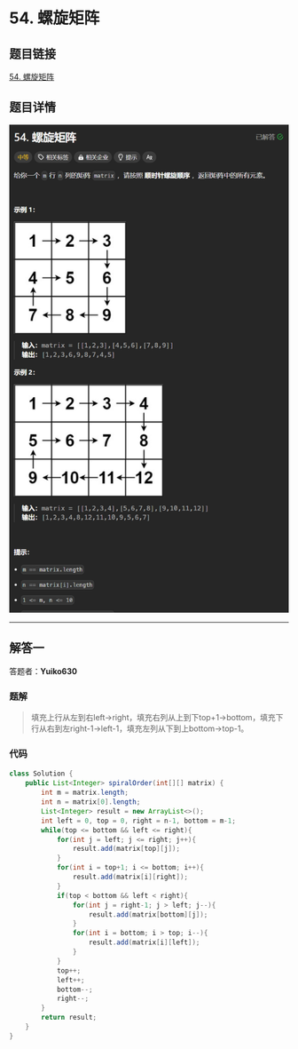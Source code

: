 # 54. 螺旋矩阵
## 题目链接  
[54. 螺旋矩阵](https://leetcode.cn/problems/spiral-matrix/description/)
## 题目详情
![题目图片](Img/54.png)

***
## 解答一
答题者：**Yuiko630**

### 题解
>填充上行从左到右left->right，填充右列从上到下top+1->bottom，填充下行从右到左right-1->left-1，填充左列从下到上bottom->top-1。

### 代码
``` Java
class Solution {
    public List<Integer> spiralOrder(int[][] matrix) {
        int m = matrix.length;
        int n = matrix[0].length;
        List<Integer> result = new ArrayList<>();
        int left = 0, top = 0, right = n-1, bottom = m-1;
        while(top <= bottom && left <= right){
            for(int j = left; j <= right; j++){
                result.add(matrix[top][j]);
            }
            for(int i = top+1; i <= bottom; i++){
                result.add(matrix[i][right]);
            }
            if(top < bottom && left < right){
                for(int j = right-1; j > left; j--){
                    result.add(matrix[bottom][j]);
                }
                for(int i = bottom; i > top; i--){
                    result.add(matrix[i][left]);
                }
            }
            top++;
            left++;
            bottom--;
            right--;
        }
        return result;
    }
}
```